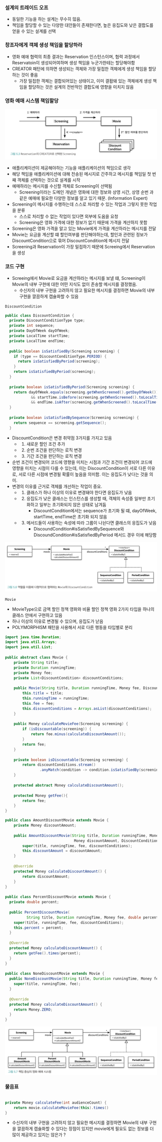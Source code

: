 


### 설계의 트레이드 오프
- 동일한 기능을 하는 설계는 무수히 많음.
- 책임을 할당할 수 있는 다양한 대안들이 존재한다면, 높은 응집도와 낮은 결합도를 얻을 수 있는 설계를 선택

### 창조자에게 객체 생성 책임을 할당하라
- 영화 예애 협력의 최종 결과는 Reservation 인스턴스이며, 협력 과정에서 Reservatoin이 생성되어여하며 생성 책임을 누군가한테는 할당해야함
- CREATOR 패턴에 의하면 생성되는 객체와 가장 밀접한 객체에게 생성 책임을 할당하는 것이 좋음
    - 가장 밀접한 객체는 결합되어있는 상태이고, 이미 결홥돼 있는 객체에게 생성 책임을 할당하는 것은 설계의 전반적인 결합도에 영향을 미치지 않음

### 영화 예매 시스템 책임할당
![alt text](./images/lujaec-image1.png)
- 애플리케이션이 제공해야하는 기능을 애플리케이션의 책임으로 생각
- 해당 책임을 애플리케이션에 대해 전송된 메시지로 간주하고 메시지를 책임일 첫 번째 객체를 선택하는 것으로 설계를 시작
- 예매하라는 메시지를 수신할 객체로 Screening이 선택됨
    - Screening이라는 도메인 개념은 영화에 대한 정보와 상영 시간, 상영 순번 과 같은 예매에 필요한 다양한 정보를 알고 있기 때문. (Information Expert)
- Screening이 메시지를 수행하는데 스스로 처리할 수 있는 작업과 그렇지 못한 작업을 분류
    - 스스로 처리할 수 없는 작업이 있다면 외부에 도움을 요청
    - Screening은 영화 가격에 대한 정보가 없기 때문에 가격을 계산하지 못함
- Screening은 영화 가격을 알고 있는 Movie에게 가격을 계산하라는 메시지를 전달
- Movie는 요금을 계산할 떄 할인여부를 판단해야하는데, 할인과 관련된 정보가 DiscountCondition으로 묶어 DiscountCondition에 메시지 전달
- Screening과 Reservation이 가장 밀접하기 때문에 Screeing에서 Reservation을 생성

### 코드 구현
- Screeing에서 Movie로 요금을 계산하라는 메시지를 보낼 떄, Screening이 Movie의 내부 구현에 대한 어떤 지식도 없이 존송할 메시지를 결정했음.
    - 수신자의 내부 구현을 고려하지 않고 필요한 메시지를 결정하면 Movie의 내부 구현을 깔끔하게 캡슐화할 수 있음

`DiscountCondition`
```java
public class DiscountCondition {
  private DiscountConditionType type;
  private int sequence;
  private DayOfWeek dayOfWeek;
  private LocalTime startTime;
  private LocalTime endTime;

  public boolean isSatisfiedBy(Screening screening) {
    if (type == DiscountConditionType.PERIOD) {
      return isSatisfiedByPeriod(screening);
    }
    return isSatisfiedByPeriod(screening);
  }

  private boolean isSatisfiedByPeriod(Screening screening) {
    return dayOfWeek.equals(screening.getWhenScreened().getDayOfWeek())
            && startTime.isBefore(screening.getWhenScreened().toLocalTime())
            && endTime.isAfter(screening.getWhenScreened().toLocalTime());
  }

  private boolean isSatisfiedBySequence(Screening screening) {
    return sequence == screening.getSequence();
  }
```
- DiscountCondition은 변경 취약점 3가지를 가지고 있음
    - 1. 새로운 할인 조건 추가
    - 2. 순번 조건을 판단하는 로직 변경
    - 3. 기간 조건을 판단하는 로직 변경
- 순번 조건이 변경되어 코드에 영향을 미치는 시점과 기간 조건이 변경되어 코드에 영향을 미치는 시점이 다를 수 있는데, 이는 DiscountCondition이 서로 다른 이유로, 서로 다른 시점에 변경될 확률이 높음을 의미함. 이는 응집도가 낮다는 것을 의미.
- 변경의 이유를 근거로 객체를 개선하는 작업이 중요.
    - 1. 클래스가 하나 이상의 이유로 변경돼야 한다면 응집도가 낮음

    - 2. 응집도가 낮은 클래스는 인스턴스를 생성할 때, 객체의 속성중 일부만 초기화하고 일부는 초기화되지 않은 상태로 남겨둠
         - DiscountCondition에서는 sequence가 초기화 될 떄, dayOfWeek, startTime, endTime은 초기화 되지 않음

    - 3. 메서드들이 사용하는 속성에 따라 그룹이 나뉜다면 클래스의 응집도가 낮음
            - DiscoundCondition#isSatisfiedBySequence와 DiscoundCondition#isSatisfiedByPeriod 메서드 경우 이에 해당함

![alt text](./images/lujaec-image3.png)

`Movie`
- MovieType으로 금액 할인 정책 영화와 비율 할인 정책 영화 2가지 타입을 하나의 클래스 안에서 구현하고 있음
- 하나 이상의 이유로 변경될 수 있으며, 응집도가 낟음
- POLYMORPHISM 패턴을 사용해서 서로 다른 행동을 타입별로 분리

```java
import java.time.Duration;
import java.util.Arrays;
import java.util.List;

public abstract class Movie {
    private String title;
    private Duration runningTime;
    private Money fee;
    private List<DiscountCondition> discountConditions;

    public Movie(String title, Duration runningTime, Money fee, DiscountCondition... discountConditions) {
        this.title = title;
        this.runningTime = runningTime;
        this.fee = fee;
        this.discountConditions = Arrays.asList(discountConditions);
    }

    public Money calculateMovieFee(Screening screening) {
        if (isDiscountable(screening)) {
            return fee.minus(calculateDiscountAmount());
        }
        return fee;
    }

    private boolean isDiscountable(Screening screening) {
        return discountConditions.stream()
                .anyMatch(condition -> condition.isSatisfiedBy(screening));
    }

    protected abstract Money calculateDiscountAmount();

    protected Money getFee(){
        return fee;
    }
}
```

```java
public class AmountDiscountMovie extends Movie {
    private Money discountAmount;

    public AmountDiscountMovie(String title, Duration runningTime, Money fee,
                                Money discountAmount, DiscountCondition... discountConditions) {
        super(title, runningTime, fee, discountConditions);
        this.discountAmount = discountAmount;
    }

    @Override
    protected Money calculateDiscountAmount() {
        return discountAmount;
    }
}

public class PercentDiscountMovie extends Movie {
  private double percent;

  public PercentDiscountMovie(
          String title, Duration runningTime, Money fee, double percent, DiscountCondition... discountConditions) {
    super(title, runningTime, fee, discountConditions);
    this.percent = percent;
  }

  @Override
  protected Money calculateDiscountAmount() {
    return getFee().times(percent);
  }
}

public class NoneDiscountMovie extends Movie {
  public NoneDiscountMovie(String title, Duration runningTime, Money fee) {
    super(title, runningTime, fee);
  }

  @Override
  protected Money calculateDiscountAmount() {
    return Money.ZERO;
  }
}
```

![alt text](./images/lujaec-image4.png)


### 물음표

```java

private Money calculateFee(int audienceCount) {
    return movie.calculateMovieFee(this).times()
}
```
- 수신자의 내부 구현을 고려하지 않고 필요한 메시지를 결정하면 Movie의 내부 구현을 깔끔하게 캡슐화할 수 있다는 장점이 있지만 movie에게 필요도 없는 정보를 더 많이 제공하고 있지는 않은가 ?
